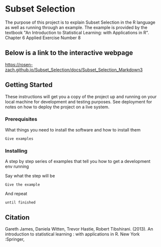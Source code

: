 # Subset Selection

The purpose of this project is to explain Subset Selection in the R language as well as running through an example.
The example is provided by the textbook "An Introduction to Statistical Learning: with Applications in R". 
Chapter 6 Applied Exercise Number 8

## Below is a link to the interactive webpage

https://rosen-zach.github.io/Subset_Selection/docs/Subset_Selection_Markdown3

## Getting Started

These instructions will get you a copy of the project up and running on your local machine for development and testing purposes. See deployment for notes on how to deploy the project on a live system.

### Prerequisites

What things you need to install the software and how to install them

```
Give examples
```

### Installing

A step by step series of examples that tell you how to get a development env running

Say what the step will be

```
Give the example
```

And repeat

```
until finished
```

## Citation
Gareth James, Daniela Witten, Trevor Hastie, Robert Tibshirani. (2013). An introduction to statistical learning : with applications in R. New York :Springer,
